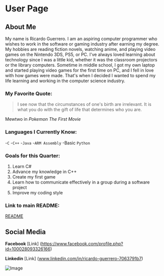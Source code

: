 # User Page

## About Me
My name is Ricardo Guerrero. I am an aspiring computer programmer who wishes to work in the software or gaming industry after earning my degree. My hobbies are reading fiction novels, watching anime, and playing video games on the Nintendo 3DS, PS5, or PC. I've always loved learning about technology since I was a little kid, whether it was the classroom projectors or the library computers. Sometime in middle school, I got my own laptop and started playing video games for the first time on PC, and I fell in love with how games were made. That's when I decided I wanted to spend my life learning and working in the computer science industry.

### My Favorite Quote:
> I see now that the circumstances of one's birth are irrelevant. It is what you do with the gift of life that determines who you are.

Mewtwo in *Pokemon The First Movie*

### Languages I Currently Know:
-`C`
-`C++`
-`Java`
-`ARM Assembly`
-Basic `Python`

### Goals for this Quarter:

1. Learn C#
2. Advance my knowledge in C++
3. Create my first game
4. Learn how to communicate effectively in a group during a software project
5. Improve my coding style

### Link to main README:
[README](GitHub-Pages/README.md)

## Social Media

**Facebook**
[Link] (https://www.facebook.com/profile.php?id=100028093326166)

**Linkedin**
[Link] (www.linkedin.com/in/ricardo-guerrero-7063791b7)

![Image](https://www.thecoderpedia.com/wp-content/uploads/2020/06/Programming-Memes-Programmer-while-sleeping.jpg?x78269)
